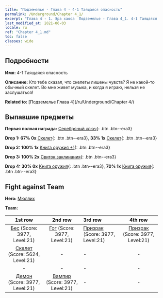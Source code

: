 ```yaml
---
title: "Подземелье - Глава 4 - 4-1 Таящаяся опасность"
permalink: /Underground/Chapter 4_1/
excerpt: "Глава 4 - 1. Эра хаоса  Подземелье - Глава 4_1. 4-1 Таящаяся опасность"
last_modified_at: 2021-06-03
locale: ru
ref: "Chapter 4_1.md"
toc: false
classes: wide
---
```


## Подробности

 **Имя:** 4-1 Таящаяся опасность

 **Описание:** Кто тебе сказал, что скелеты лишены чувств? Я не какой-то обычный скелет. Во мне живет музыка, и когда я играю, нельзя не заслушаться!

 **Related to:** [Подземелье Глава 4](/ru/Underground/Chapter 4/)

## Выпавшие предметы

 **Первая полная награда:** [Серебряный ключ](/ItemsRU/con_693/){: .btn .btn--era3}

 **Drop 1:** **67% 0x** [Скелет](/ItemsRU/unt_208/){: .btn .btn--era3}, **33% 1x** [Скелет](/ItemsRU/unt_208/){: .btn .btn--era3}

 **Drop 2:** **100% 1x** [Книга оружия +1](/ItemsRU/mat_25/){: .btn .btn--era3}

 **Drop 3:** **100% 2x** [Свиток заклинания](/ItemsRU/con_694/){: .btn .btn--era3}

 **Drop 4:** **30% 0x** [Книга оружия](/ItemsRU/mat_18/){: .btn .btn--era3}, **70% 1x** [Книга оружия](/ItemsRU/mat_18/){: .btn .btn--era3}


## Fight against Team
 **Hero:** [Мюллих](/ru/heroes/Mullich/)

 **Team:**


  | 1st row | 2nd row | 3rd row | 4th row |
  |:----:|:----:|:----|:----:|
  | [Бес](/ru/units/Imp/) (Score: 3977, Level:21)  | [Гог](/ru/units/Gog/) (Score: 3977, Level:21)  | [Призрак](/ru/units/Wight/) (Score: 3977, Level:21)  | [Призрак](/ru/units/Wight/) (Score: 3977, Level:21)  |
  | [Скелет](/ru/units/Skeleton/) (Score: 5624, Level:21)  | - | - | - |
  | - | - | - | - |
  | [Демон](/ru/units/Demon/) (Score: 3977, Level:21)  | [Вампир](/ru/units/Vampire/) (Score: 3977, Level:21)  | - | - |


